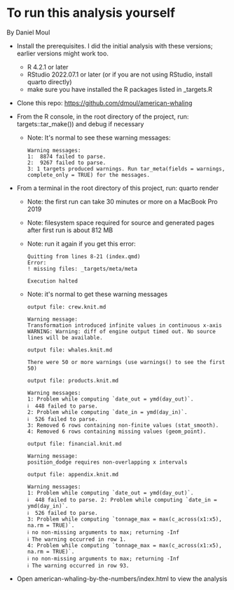 # To run this analysis yourself

By Daniel Moul


* Install the prerequisites. I did the initial analysis with these versions; earlier versions might work too.
    - R 4.2.1 or later
    - RStudio 2022.07.1 or later (or if you are not using RStudio, install quarto directly)
    - make sure you have installed the R packages listed in _targets.R

* Clone this repo: https://github.com/dmoul/american-whaling

* From the R console, in the root directory of the project, run: targets::tar_make()) and debug if necessary
  - Note: It's normal to see these warning messages:
    ```
    Warning messages:
    1:  8874 failed to parse. 
    2:  9267 failed to parse. 
    3: 1 targets produced warnings. Run tar_meta(fields = warnings, complete_only = TRUE) for the messages. 
    ```

* From a terminal in the root directory of this project, run: quarto render
  - Note: the first run can take 30 minutes or more on a MacBook Pro 2019
  - Note: filesystem space required for source and generated pages after first run is about 812 MB
  - Note: run it again if you get this error:
    ```
    Quitting from lines 8-21 (index.qmd) 
    Error:
    ! missing files: _targets/meta/meta
    
    Execution halted
    ```

  - Note: it's normal to get these warning messages
    ```
    output file: crew.knit.md
    
    Warning message:
    Transformation introduced infinite values in continuous x-axis 
    WARNING: Warning: diff of engine output timed out. No source lines will be available.
    ```
  
    ```
    output file: whales.knit.md

    There were 50 or more warnings (use warnings() to see the first 50)
    ```
    
    ````
    output file: products.knit.md

    Warning messages:
    1: Problem while computing `date_out = ymd(day_out)`.
    ℹ  448 failed to parse. 
    2: Problem while computing `date_in = ymd(day_in)`.
    ℹ  526 failed to parse. 
    3: Removed 6 rows containing non-finite values (stat_smooth). 
    4: Removed 6 rows containing missing values (geom_point). 
    ````
    
    ```
    output file: financial.knit.md

    Warning message:
    position_dodge requires non-overlapping x intervals 
    ```
    
    ```
    output file: appendix.knit.md
    
    Warning messages:
    1: Problem while computing `date_out = ymd(day_out)`.
    ℹ  448 failed to parse. 2: Problem while computing `date_in = ymd(day_in)`.
    ℹ  526 failed to parse. 
    3: Problem while computing `tonnage_max = max(c_across(x1:x5), na.rm = TRUE)`.
    ℹ no non-missing arguments to max; returning -Inf
    ℹ The warning occurred in row 1. 
    4: Problem while computing `tonnage_max = max(c_across(x1:x5), na.rm = TRUE)`.
    ℹ no non-missing arguments to max; returning -Inf
    ℹ The warning occurred in row 93. 
    ```

* Open american-whaling-by-the-numbers/index.html to view the analysis

